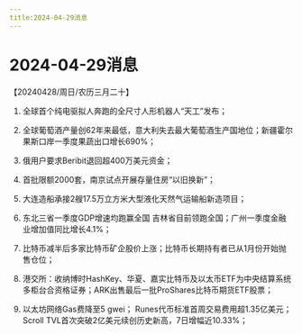 ```yaml
---
title:2024-04-29消息
---
```

# 2024-04-29消息
【20240428/周日/农历三月二十】

1. 全球首个纯电驱拟人奔跑的全尺寸人形机器人“天工”发布；

2. 全球葡萄酒产量创62年来最低，意大利失去最大葡萄酒生产国地位；新疆霍尔果斯口岸一季度果蔬出口增长690%；

3. 俄用户要求Beribit退回超400万美元资金；

4. 首批限额2000套，南京试点开展存量住房“以旧换新”；

5. 大连造船承接2艘17.5万立方米大型液化天然气运输船新造项目；

6. 东北三省一季度GDP增速均跑赢全国 吉林省目前领跑全国；广州一季度金融业增加值同比增长4.1%；

7. 比特币减半后多家比特币矿企股价上涨；比特币长期持有者已从1月份开始抛售仓位；

8. 港交所：收纳博时HashKey、华夏、嘉实比特币及以太币ETF为中央结算系统多柜台合资格证券；ARK出售最后一批ProShares比特币期货ETF股票；

9. 以太坊网络Gas费降至5 gwei；
Runes代币标准首周交易费用超1.35亿美元；Scroll TVL首次突破2亿美元续创历史新高，7日增幅近10.33%；
